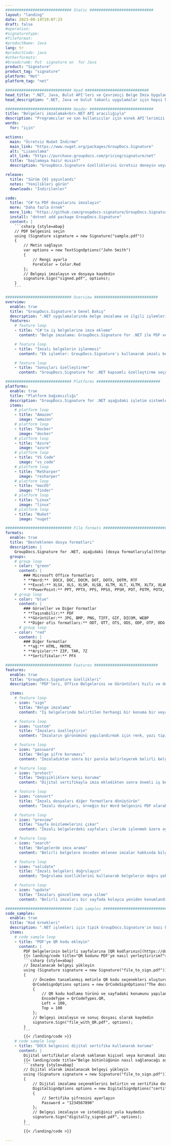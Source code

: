 ```yaml
---
############################# Static ############################
layout: "landing"
date: 2023-09-14T19:07:23
draft: false
#operation: 
#signaturetype: 
#fileformat: 
#productName: Java
lang: tr
#productCode: java
#otherformats: 
#breadcrumb: Put  signature on  for Java
product: "Signature"
product_tag: "signature"
platform: "Net"
platform_tag: "net"

############################# Head ############################
head_title: ".NET, Java, Bulut API'leri ve Çevrimiçi Belge İmza Uygulamaları"
head_description: ".NET, Java ve bulut tabanlı uygulamalar için hepsi bir arada belge e-imza çözümü edinin. Basit sürükle ve bırak özelliğini kullanarak yaygın belge biçimlerini çevrimiçi olarak imzalayın"

############################# Header ############################
title: "Belgeleri imzalamak<br>.NET API aracılığıyla"
description: "Programcılar ve son kullanıcılar için esnek API'lerimizi ve uygulama tabanlı çözümlerimizi kullanarak herhangi bir platformda dijital belgeleri ve görüntüleri imzalayın."
words:
  for: "için"

actions:
  main: "Ücretsiz NuGet İndirme"
  main_link: "https://www.nuget.org/packages/GroupDocs.Signature"
  alt: "Lisanslama"
  alt_link: "https://purchase.groupdocs.com/pricing/signature/net"
  title: "başlamaya hazır mısın?"
  description: "GroupDocs.Signature özelliklerini ücretsiz deneyin veya lisans isteyin"

release:
  title: "Sürüm {0} yayınlandı"
  notes: "Yenilikleri görün"
  downloads: "İndirilenler"

code:
  title: "C#'ta PDF dosyalarını imzalayın"
  more: "Daha fazla örnek"
  more_link: "https://github.com/groupdocs-signature/GroupDocs.Signature-for-.NET"
  install: "dotnet add package GroupDocs.Signature"
  content: |
    ```csharp {style=abap}   
    // PDF belgesini seçin
    using (Signature signature = new Signature("sample.pdf"))
    {
        // Metin sağlayın
        var options = new TextSignOptions("John Smith")
        {
            // Rengi ayarla
            ForeColor = Color.Red
        };
        // Belgeyi imzalayın ve dosyaya kaydedin
        signature.Sign("signed.pdf", options);
    }
    ```

############################# Overview ############################
overview:
  enable: true
  title: "GroupDocs.Signature'a Genel Bakış"
  description: ".NET uygulamalarında belge imzalama ve ilgili işlemleri gerçekleştirmek için API"
  features:
    # feature loop
    - title: "C#'ta iş belgelerine imza ekleme"
      content: "Belge imzalama: GroupDocs.Signature for .NET ile PDF ve Office belgelerine metin, resim, barkod ve dijital sertifika gibi çeşitli imza türlerini ekleyebilirsiniz. Bu API, belgelerinizi gizli meta veriler de dahil olmak üzere neredeyse her türlü veri türüyle imzalamanıza olanak tanır."

    # feature loop
    - title: "İmzalı belgelerin işlenmesi"
      content: "Ek işlemler: GroupDocs.Signature'ı kullanarak imzalı belgeler üzerinde güçlü işlemler gerçekleştirebilirsiniz. Bu, iş belgelerinde mevcut imzaların aranmasını ve bunların belirli ölçütler kullanılarak doğrulanmasını içerir. Ek olarak, bu .NET API aracılığıyla belge bilgilerini alabilir ve sayfaları önizleyebilirsiniz."

    # feature loop
    - title: "Sonuçları özelleştirme"
      content: "GroupDocs.Signature for .NET kapsamlı özelleştirme seçenekleri sunar. İmzaları belge sayfasında herhangi bir yere tam olarak konumlandırabilir ve çeşitli ayarları kullanarak görünümlerini ayarlayabilirsiniz. Ayrıca bu API, işlenmiş belgelerin çok çeşitli desteklenen formatlarda kaydedilmesini destekler."

############################# Platforms ############################
platforms:
  enable: true
  title: "Platform bağımsızlığı"
  description: "GroupDocs.Signature for .NET aşağıdaki işletim sistemlerini, çerçeveleri ve paket yöneticilerini destekler"
  items:
    # platform loop
    - title: "Amazon"
      image: "amazon"
    # platform loop
    - title: "Docker"
      image: "docker"
    # platform loop
    - title: "Azure"
      image: "azure"
    # platform loop
    - title: "VS Code"
      image: "vs_code"
    # platform loop
    - title: "ReSharper"
      image: "resharper"
    # platform loop
    - title: "macOS"
      image: "finder"
    # platform loop
    - title: "Linux"
      image: "linux"
    # platform loop
    - title: "NuGet"
      image: "nuget"

############################# File formats ############################
formats:
  enable: true
  title: "Desteklenen dosya formatları"
  description: |
    GroupDocs.Signature for .NET, aşağıdaki [dosya formatlarıyla](https://docs.groupdocs.com/signature/net/supported-document-formats/) yapılan işlemleri destekler.
  groups:
    # group loop
    - color: "green"
      content: |
        ### Microsoft Office formatları
        * **Word:**  DOCX, DOC, DOCM, DOT, DOTX, DOTM, RTF
        * **Excel:** XLSX, XLS, XLSM, XLSB, XLTM, XLT, XLTM, XLTX, XLAM, SXC, SpreadsheetML
        * **PowerPoint:** PPT, PPTX, PPS, PPSX, PPSM, POT, POTM, POTX, PPTM
    # group loop
    - color: "blue"
      content: |
        ### Görseller ve Diğer Formatlar
        * **Taşınabilir:** PDF
        * **Görüntüler:** JPG, BMP, PNG, TIFF, GIF, DICOM, WEBP
        * **Diğer ofis formatları:** ODT, OTT, OTS, ODS, ODP, OTP, ODG
      # group loop
    - color: "red"
      content: |
        ### Diğer formatlar
        * **ağ:** HTML, MHTML
        * **Arşivler:** ZIP, TAR, 7Z
        * **Sertifikalar:** PFX

############################# Features ############################
features:
  enable: true
  title: "GroupDocs.Signature özellikleri"
  description: "PDF'leri, Office Belgelerini ve Görüntüleri hızlı ve doğru bir şekilde imzalama"

  items:
    # feature loop
    - icon: "sign"
      title: "Belge imzalama"
      content: "İş belgelerinde belirtilen herhangi bir konuma bir veya daha fazla desteklenen imza türünü doğru bir şekilde ekleyin."

    # feature loop
    - icon: "custom"
      title: "İmzaları özelleştirin"
      content: "İmzaların görünümünü yapılandırmak için renk, yazı tipi, kenarlık, döndürme vb. özelliklerden yararlanın."

    # feature loop
    - icon: "password"
      title: "Belge şifre koruması"
      content: "İmzaladıktan sonra bir parola belirleyerek belirli belge türlerini güvence altına alın."

    # feature loop
    - icon: "protect"
      title: "Değişikliklere karşı koruma"
      content: "Dijital sertifikayla imza ekledikten sonra önemli iş belgelerinde değişiklik yapılmasını önleyin."

    # feature loop
    - icon: "convert"
      title: "İmzalı dosyaları diğer formatlara dönüştürün"
      content: "İmzalı dosyaları, örneğin bir Word belgesini PDF olarak kaydetmek gibi istediğiniz biçimlere dönüştürün."

    # feature loop
    - icon: "preview"
      title: "Sayfa önizlemelerini çıkar"
      content: "İmzalı belgelerdeki sayfaları ileride işlenmek üzere ayrı ayrı görüntüler olarak çıkarın."

    # feature loop
    - icon: "search"
      title: "Belgelerde imza arama"
      content: "Belirli belgelere önceden eklenen imzalar hakkında bilgi alın."

    # feature loop
    - icon: "validate"
      title: "İmzalı belgeleri doğrulayın"
      content: "Doğrulama özelliklerini kullanarak belgelerin doğru şekilde imzalandığını doğrulayın."

    # feature loop
    - icon: "update"
      title: "İmzaları güncelleme veya silme"
      content: "Belirli imzaları bir sayfada kolayca yeniden konumlandırın, metinlerini değiştirin veya herhangi bir sorun yaşamadan silin."

############################# Code samples ############################
code_samples:
  enable: true
  title: "Kod örnekleri"
  description: ".NET işlemleri için tipik GroupDocs.Signature'ın bazı kullanım durumları"
  items:
    # code sample loop
    - title: "PDF'ye QR kodu ekleyin"
      content: |
        PDF belgelerinin belirli sayfalarına [QR kodlarının](https://docs.groupdocs.com/signature/net/esign-document-with-qr-code-signature/) eklenmesi iş süreçlerini iyileştirebilir. Aşağıda GroupDocs.Signature kullanılarak QR kodunun nasıl ekleneceğine ilişkin bir örnek verilmiştir.
        {{< landing/code title="QR kodunu PDF'ye nasıl yerleştiririm?">}}
        ```csharp {style=abap}
        // İmzalanacak belgeyi yükleyin
        using (Signature signature = new Signature("file_to_sign.pdf"))
        {
            // Önceden tanımlanmış metinle QR kodu seçenekleri oluşturun
            QrCodeSignOptions options = new QrCodeSignOptions("The document is approved by John Smith")
            {
                // QR kodu kodlama türünü ve sayfadaki konumunu yapılandırın
                EncodeType = QrCodeTypes.QR,
                Left = 100,
                Top = 100
            };
            // Belgeyi imzalayın ve sonuç dosyası olarak kaydedin
            signature.Sign("file_with_QR.pdf", options);
        }
        ```
        {{< /landing/code >}}
    # code sample loop
    - title: "DOCX belgesini dijital sertifika kullanarak koruma"
      content: |
        Dijital sertifikalar olarak saklanan kişisel veya kurumsal imzaları kullanarak [Bir Belgeyi Koruyabilirsiniz](https://docs.groupdocs.com/signature/net/esign-document-with-digital-signature/). Bu tür korumalı belgeler, imzayı geçersiz kılmadan değiştirilemez.
        {{< landing/code title="Belge bütünlüğünün nasıl sağlanacağı aşağıda açıklanmıştır.">}}
        ```csharp {style=abap}   
        // Dijital olarak imzalanacak belgeyi yükleyin
        using (Signature signature = new Signature("file_to_sign.pdf"))
        {
            // Dijital imzalama seçeneklerini belirtin ve sertifika dosyasının yolunu belirtin
            DigitalSignOptions options = new DigitalSignOptions("certificate.pfx")
            {
                // Sertifika şifresini ayarlayın
                Password = "1234567890"
            };
            // Belgeyi imzalayın ve istediğiniz yola kaydedin
            signature.Sign("digitally_signed.pdf", options);
        }
        ```
        {{< /landing/code >}}

---
```

